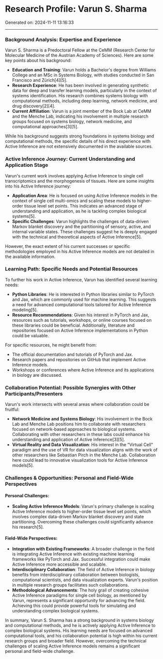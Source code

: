 # Research Profile: Varun S. Sharma

Generated on: 2024-11-11 13:16:33

---

### Background Analysis: Expertise and Experience

Varun S. Sharma is a Predoctoral Fellow at the CeMM (Research Center for Molecular Medicine of the Austrian Academy of Sciences). Here are some key points about his background:

- **Education and Training**: Varun holds a Bachelor's degree from Williams College and an MSc in Systems Biology, with studies conducted in San Francisco and Zürich[4][5].
- **Research Experience**: He has been involved in generating synthetic data for deep and transfer learning models, particularly in the context of systems identification. His research combines systems biology with computational methods, including deep learning, network medicine, and drug discovery[2][4].
- **Current Affiliation**: Varun is a joint member of the Bock Lab at CeMM and the Menche Lab, indicating his involvement in multiple research groups focused on systems biology, network medicine, and computational approaches[3][5].

While his background suggests strong foundations in systems biology and computational methods, the specific details of his direct experience with Active Inference are not extensively documented in the available sources.

### Active Inference Journey: Current Understanding and Application Stage

Varun's current work involves applying Active Inference to single cell transcriptomics and the morphogenesis of tissues. Here are some insights into his Active Inference journey:

- **Application Area**: He is focused on using Active Inference models in the context of single cell multi-omics and scaling these models to higher-order tissue level set points. This indicates an advanced stage of understanding and application, as he is tackling complex biological systems[5].
- **Specific Challenges**: Varun highlights the challenges of data-driven Markov blanket discovery and the partitioning of sensory, active, and internal variable states. These challenges suggest he is deeply engaged with the technical and theoretical aspects of Active Inference[5].

However, the exact extent of his current successes or specific methodologies employed in his Active Inference models are not detailed in the available information.

### Learning Path: Specific Needs and Potential Resources

To further his work in Active Inference, Varun has identified several learning needs:

- **Python Libraries**: He is interested in Python libraries similar to PyTorch and Jax, which are commonly used for machine learning. This suggests a need for advanced computational tools tailored for Active Inference modeling[5].
- **Resource Recommendations**: Given his interest in PyTorch and Jax, resources such as tutorials, workshops, or online courses focused on these libraries could be beneficial. Additionally, literature and repositories focused on Active Inference implementations in Python could be valuable.

For specific resources, he might benefit from:
- The official documentation and tutorials of PyTorch and Jax.
- Research papers and repositories on GitHub that implement Active Inference models.
- Workshops or conferences where Active Inference and its applications in biology are discussed.

### Collaboration Potential: Possible Synergies with Other Participants/Presenters

Varun's work intersects with several areas where collaboration could be fruitful:

- **Network Medicine and Systems Biology**: His involvement in the Bock Lab and Menche Lab positions him to collaborate with researchers focused on network-based approaches to biological systems. Collaborating with other researchers in these labs could enhance his understanding and application of Active Inference[3][5].
- **Virtual Reality and Data Visualization**: His interest in the "Virtual Cell" paradigm and the use of VR for data visualization aligns with the work of other researchers like Sebastian Pirch in the Menche Lab. Collaboration here could lead to innovative visualization tools for Active Inference models[5].

### Challenges & Opportunities: Personal and Field-Wide Perspectives

#### Personal Challenges:
- **Scaling Active Inference Models**: Varun's primary challenge is scaling Active Inference models to higher-order tissue level set points, which involves complex data-driven Markov blanket discovery and state partitioning. Overcoming these challenges could significantly advance his research[5].

#### Field-Wide Perspectives:
- **Integration with Existing Frameworks**: A broader challenge in the field is integrating Active Inference with existing machine learning frameworks like PyTorch and Jax. Successful integration could make Active Inference more accessible and scalable.
- **Interdisciplinary Collaboration**: The field of Active Inference in biology benefits from interdisciplinary collaboration between biologists, computational scientists, and data visualization experts. Varun's position in multiple research groups facilitates such collaborations.
- **Methodological Advancements**: The holy grail of creating cohesive Active Inference paradigms for single cell biology, as mentioned by Varun, represents a significant opportunity for advancing the field. Achieving this could provide powerful tools for simulating and understanding complex biological systems.

In summary, Varun S. Sharma has a strong background in systems biology and computational methods, and he is actively applying Active Inference to complex biological systems. His learning needs are focused on advanced computational tools, and his collaboration potential is high within his current research groups and broader field. However, overcoming the technical challenges of scaling Active Inference models remains a significant personal and field-wide challenge.